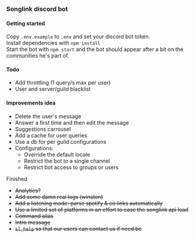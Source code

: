 ### Songlink discord bot

#### Getting started
Copy `.env.example` to `.env` and set your discord bot token.  
Install dependencies with `npm install`  
Start the bot with `npm start` and the bot should appear after a bit on the communities he's part of.  

#### Todo
* Add throttling (1 query/s max per user)
* User and server/guild blacklist

#### Improvements idea
* Delete the user's message
* Answer a first time and then edit the message
* Suggestions carrousel
* Add a cache for user queries
* Use a db for per guild configurations
* Configurations:
  * Override the default locale
  * Restrict the bot to a single channel
  * Restrict bot access to groups or users

Finished
* ~~Analytics?~~
* ~~Add some damn real logs (winston)~~
* ~~Add a listening mode: parse spotify & co links automatically~~
* ~~Use a limited set of platforms in an effort to ease the songlink api load~~
* ~~Command alias~~
* ~~Intro message~~
* ~~`sl_help` so that our users can contact us if need be~~
